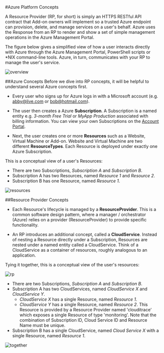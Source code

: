 #Azure Platform Concepts

A Resource Provider (RP, for short) is simply an HTTPS RESTful API contract that Add-on owners will implement so a trusted Azure endpoint can provision, delete, and manage services on a user's behalf. Azure uses the Response from an RP to render and show a set of simple management operations in the Azure Management Portal.

The figure below gives a simplified view of how a user interacts directly with Azure through the Azure Management Portal, PowerShell scripts or *NIX command-line tools. Azure, in turn, communicates with your RP to manage the user's service.

![overview](https://raw.github.com/Azure/azure-resource-provider-sdk/master/docs/images/arch-overview.png)

##Azure Concepts
Before we dive into RP concepts, it will be helpful to understand several Azure concepts first.

- Every user who signs up for Azure logs in with a Microsoft account (e.g. abby@live.com or bob@hotmail.com).

- The user then creates a Azure **Subscription**.  A Subscription is a named entity e.g. _3-month Free Trial_ or _MyApp Production_ associated with billing information. You can view your own Subscriptions on the [Account Portal](https://account.windowsazure.com).

- Next, the user creates one or more **Resources** such as a Website, Virtual Machine or Add-on. Website and Virtual Machine are two different **ResourceTypes**. Each Resource is deployed under exactly one Azure Subscription.

This is a conceptual view of a user's Resources:

* There are two Subscriptions, _Subscription A_ and _Subscription B_.
* Subscription A has two Resources, named _Resource 1_ and _Resource 2_.
* Subscription B has one Resource, named _Resource 1_.

![resources](https://raw.github.com/Azure/azure-resource-provider-sdk/master/docs/images/arch-resources.png)

##Resource Provider Concepts
- Each Resource's lifecycle is managed by a **ResourceProvider**. This is a common software design pattern, where a manager / orchestrator (Azure) relies on a provider (ResourceProvider) to provide specific functionality.

- An RP introduces an additional concept, called a **CloudService**. Instead of nesting a Resource directly under a Subscription, Resources are nested under a named entity called a CloudService. Think of a CloudService as a container of resources, roughly analogous to an application.

Tying it together, this is a conceptual view of the user's resources:

![rp](https://raw.github.com/Azure/azure-resource-provider-sdk/master/docs/images/arch-cloud-services.png)

* There are two Subscriptions, _Subscription A_ and _Subscription B_.
* Subscription A has two CloudServices, named _CloudService X_ and _CloudService Y_.
   * _CloudService X_ has a single Resource, named _Resource 1_.
   * _CloudService Y_ has a single Resource, named _Resource 2_. This Resource is provided by a Resource Provider named 'clouditrace' which exposes a single Resource of type 'monitoring'. Note that the combination of Subscription ID, Cloud Service ID and Resource Name must be unique.
* Subscription B has a single CloudService, named _Cloud Service X_ with a single Resource, named _Resource 1_.

![together](https://raw.github.com/Azure/azure-resource-provider-sdk/master/docs/images/arch-together.png)